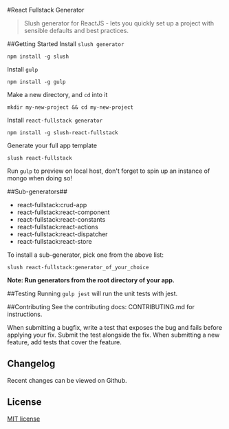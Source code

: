#React Fullstack Generator
>Slush generator for ReactJS - lets you quickly set up a project with sensible defaults and best practices.

##Getting Started
Install `slush generator`
```
npm install -g slush
```
Install `gulp`
```
npm install -g gulp
```
Make a new directory, and `cd` into it
```
mkdir my-new-project && cd my-new-project
```
Install `react-fullstack generator`
```
npm install -g slush-react-fullstack
```
Generate your full app template
```
slush react-fullstack
```

Run `gulp` to preview on local host, don't forget to spin up an instance of mongo when doing so!

##Sub-generators##

  * react-fullstack:crud-app
  * react-fullstack:react-component
  * react-fullstack:react-constants
  * react-fullstack:react-actions
  * react-fullstack:react-dispatcher
  * react-fullstack:react-store

To install a sub-generator, pick one from the above list:
 ```
 slush react-fullstack:generator_of_your_choice
 ```

**Note: Run generators from the root directory of your app.**

##Testing
Running `gulp jest` will run the unit tests with jest.

##Contributing
See the contributing docs: CONTRIBUTING.md for instructions.

When submitting a bugfix, write a test that exposes the bug and fails before applying your fix. Submit the test alongside the fix.
When submitting a new feature, add tests that cover the feature.

## Changelog

Recent changes can be viewed on Github.

## License
[MIT license](http://opensource.org/licenses/mit-license.php)
